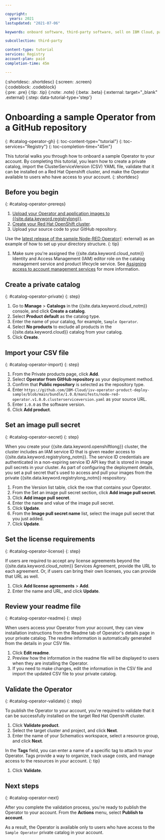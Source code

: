 ```yaml
---

copyright:
  years: 2021
lastupdated: "2021-07-06"

keywords: onboard software, third-party software, sell on IBM Cloud, partner center, operator, validate, test, Red Hat OpenShift cluster, sample Node-RED Operator, CSV file, CSV, operator bundle

subcollection: third-party

content-type: tutorial
services: Registry
account-plan: paid
completion-time: 45m 

---
```


{:shortdesc: .shortdesc}
{:screen: .screen}  
{:codeblock: .codeblock}  
{:pre: .pre}
{:tip: .tip}
{:note: .note}
{:beta: .beta}
{:external: target="_blank" .external}
{:step: data-tutorial-type='step'} 

# Onboarding a sample Operator from a GitHub repository
{: #catalog-operator-gh}
{: toc-content-type="tutorial"} 
{: toc-services="Registry"}
{: toc-completion-time="45m"} 

This tutorial walks you through how to onboard a sample Operator to your account. By completing this tutorial, you learn how to create a private catalog, import the ClusterServiceVersion (CSV) YAML file, validate that it can be installed on a Red Hat Openshift cluster, and make the Operator available to users who have access to your account. 
{: shortdesc}

## Before you begin
{: #catalog-operator-prereqs}

1. [Upload your Operator and application images to {{site.data.keyword.registrylong}}](/docs/Registry?topic=Registry-getting-started).
1. [Create your Red Hat OpenShift cluster](/docs/openshift?topic=openshift-getting-started). 
1. Upload your source code to your GitHub repository. 

  Use the [latest release of the sample Node-RED Operator](https://github.com/IBM-Cloud/isv-operator-product-deploy-sample/releases){: external} as an example of how to set up your directory structure. 
  {: tip} 
  
1. Make sure you're assigned the {{site.data.keyword.cloud_notm}} Identity and Access Management (IAM) editor role on the catalog management service and product lifecycle service. See [Assigning access to account management services](/docs/account?topic=account-account-services) for more information.

## Create a private catalog
{: #catalog-operator-private}
{: step}

1. Go to **Manage** > **Catalogs** in the {{site.data.keyword.cloud_notm}} console, and click **Create a catalog**. 
1. Select **Product default** as the catalog type. 
1. Enter the name of your catalog, for example, `Sample Operator`.
1. Select **No products** to exclude all products in the {{site.data.keyword.cloud}} catalog from your catalog.
1. Click **Create**.

## Import your CSV file
{: #catalog-operator-import}
{: step}

1. From the Private products page, click **Add**.
1. Select **Operator from GitHub repository** as your deployment method. 
1. Confirm that **Public repository** is selected as the repository type.
1. Enter `https://github.com/IBM-Cloud/isv-operator-product-deploy-sample/blob/main/bundle/1.0.0/manifests/node-red-operator.v1.0.0.clusterserviceversion.yaml` as your source URL. 
1. Enter `1.0.0` as the software version.
1. Click **Add product**.

## Set an image pull secret
{: #catalog-operator-secret}
{: step}

When you create your {{site.data.keyword.openshiftlong}} cluster, the cluster includes an IAM service ID that is given reader access to {{site.data.keyword.registrylong_notm}}. The service ID credentials are authenticated in a non-expiring service ID API key that is stored in image pull secrets in your cluster. As part of configuring the deployment details, you set a pull secret that's used to access and pull your images from the private {{site.data.keyword.registrylong_notm}} respository. 

1. From the Version list table, click the row that contains your Operator. 
1. From the Set an image pull secret section, click **Add image pull secret**.
1. Click **Add image pull secret**.
1. Enter the name and value of the image pull secret. 
1. Click **Update**.
1. From the **Image pull secret name** list, select the image pull secret that you just added. 
1. Click **Update**.

## Set the license requirements
{: #catalog-operator-license}
{: step}

If users are required to accept any license agreements beyond the {{site.data.keyword.cloud_notm}} Services Agreement, provide the URL to each agreement. Or, if users can bring their own licenses, you can provide that URL as well.  

1. Click **Add license agreements** > **Add**. 
2. Enter the name and URL, and click **Update**.

## Review your readme file 
{: #catalog-operator-readme}
{: step}

When users access your Operator from your account, they can view installation instructions from the Readme tab of Operator's details page in your private catalog. The readme information is automatically generated from the details in your CSV file. 

1. Click **Edit readme**.
2. Preview how the information in the readme file will be displayed to users when they are installing the Operator.
3. If you need to make changes, edit the information in the CSV file and import the updated CSV file to your private catalog. 

## Validate the Operator
{: #catalog-operator-validate}
{: step}

To publish the Operator to your account, you're required to validate that it can be successfully installed on the target Red Hat Openshift cluster.  

1. Click **Validate product**.
1. Select the target cluster and project, and click **Next**.
1. Enter the name of your Schematics workspace, select a resource group, and click **Next**. 

  In the **Tags** field, you can enter a name of a specific tag to attach to your Operator. Tags provide a way to organize, track usage costs, and manage access to the resources in your account.
  {: tip}
  
1. Click **Validate**.


## Next steps
{: #catalog-operator-next}

After you complete the validation process, you're ready to publish the Operator to your account. From the **Actions** menu, select **Publish to account**.

As a result, the Operator is available only to users who have access to the `Sample Operator` private catalog in your account.

